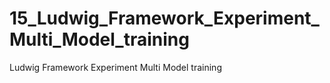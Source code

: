 # 15_Ludwig_Framework_Experiment_Multi_Model_training
Ludwig Framework Experiment Multi Model training
